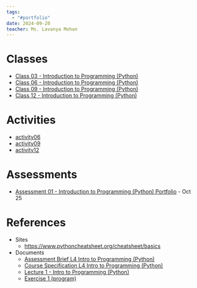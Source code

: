 ```yaml
---
tags:
  - "#portfolio"
date: 2024-09-20
teacher: Ms. Lavanya Mohan
---
```

# Classes
- [Class 03 - Introduction to Programming (Python)](Class%2003%20-%20Introduction%20to%20Programming%20(Python).md)
- [Class 06 - Introduction to Programming (Python)](Class%2006%20-%20Introduction%20to%20Programming%20(Python).md)
- [Class 09 - Introduction to Programming (Python)](Class%2009%20-%20Introduction%20to%20Programming%20(Python).md)
- [Class 12 - Introduction to Programming (Python)](Class%2012%20-%20Introduction%20to%20Programming%20(Python).md)
# Activities
- [activity06](Assessments/Assessment%2001%20-%20Introduction%20to%20Programming%20(Python)/activity06.py)
- [activity09](Assessments/Assessment%2001%20-%20Introduction%20to%20Programming%20(Python)/activity09.py)
- [activity12](Assessments/Assessment%2001%20-%20Introduction%20to%20Programming%20(Python)/activity12.py)
# Assessments
- [Assessment 01 - Introduction to Programming (Python) Portfolio](Assessments/Assessment%2001%20-%20Introduction%20to%20Programming%20(Python)%20Portfolio.md) - Oct 25
# References
- Sites
	- https://www.pythoncheatsheet.org/cheatsheet/basics
- Documents
	- [Assessment Brief L4 Intro to Programming (Python)](Documents/Assessment%20Brief%20L4%20Intro%20to%20Programming%20(Python).docx)
	- [Course Specification L4 Intro to Programming (Python)](Documents/Course%20Specification%20L4%20Intro%20to%20Programming%20(Python).pdf)
	- [Lecture 1 - Intro to Programming (Python)](Documents/Lecture%201%20-%20Intro%20to%20Programming%20(Python).pptx)
	- [Exercise 1 (program)](Assessments/Exercise%201%20(program).docx)